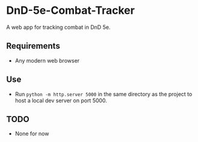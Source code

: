 # DnD-5e-Combat-Tracker

A web app for tracking combat in DnD 5e.

## Requirements
- Any modern web browser

## Use
- Run ```python -m http.server 5000``` in the same directory as the project to host a local dev server on port 5000.


## TODO

- None for now
